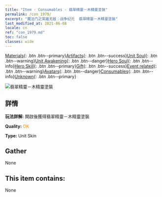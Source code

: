 ```yaml
---
title: "Item - Consumables - 翡翠精靈－木精靈塗裝"
permalink: /con_1979/
excerpt: "魔法门之英雄无敌：战争纪元  翡翠精靈－木精靈塗裝"
last_modified_at: 2021-06-08
locale: cn
ref: "con_1979.md"
toc: false
classes: wide
---
```

 [Materials](/ItemsCN/){: .btn .btn--primary}[Artifacts](/ItemsCN/Artifacts/){: .btn .btn--success}[Unit Soul](/ItemsCN/UnitSoul/){: .btn .btn--warning}[Unit Awakening](/ItemsCN/UnitAwakening/){: .btn .btn--danger}[Hero Soul](/ItemsCN/HeroSoul/){: .btn .btn--info}[Hero Skill](/ItemsCN/HeroSkill/){: .btn .btn--primary}[Gift](/ItemsCN/Gift/){: .btn .btn--success}[Event related](/ItemsCN/Events/){: .btn .btn--warning}[Avatars](/ItemsCN/Avatars/){: .btn .btn--danger}[Consumables](/ItemsCN/Consumables/){: .btn .btn--info}[Unknown](/ItemsCN/Unknown/){: .btn .btn--primary}

 ![翡翠精靈－木精靈塗裝](/images/u/ti_mujinglingpifu2.jpg)

## 詳情
 **玩法詳解:** 開啟後獲得翡翠精靈－木精靈塗裝

 **Quality:** <span style="color: #FF8C00">OK</span>

 **Type:** Unit Skin

## Gather

  None

## This item contains:

  None

